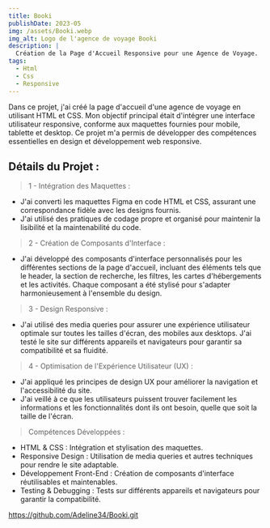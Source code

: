 ```yaml
---
title: Booki
publishDate: 2023-05
img: /assets/Booki.webp
img_alt: Logo de l'agence de voyage Booki
description: |
  Création de la Page d'Accueil Responsive pour une Agence de Voyage.
tags:
  - Html
  - Css
  - Responsive
---
```


 Dans ce projet, j'ai créé la page d'accueil d'une agence de voyage en utilisant HTML et CSS. Mon objectif principal était d'intégrer une interface utilisateur responsive, conforme aux maquettes fournies pour mobile, tablette et desktop. Ce projet m'a permis de développer des compétences essentielles en design et développement web responsive.

## Détails du Projet :

> 1 - Intégration des Maquettes :

- J'ai converti les maquettes Figma en code HTML et CSS, assurant une correspondance fidèle avec les designs fournis.
- J'ai utilisé des pratiques de codage propre et organisé pour maintenir la lisibilité et la maintenabilité du code.

> 2 - Création de Composants d'Interface :

- J'ai développé des composants d'interface personnalisés pour les différentes sections de la page d'accueil, incluant des éléments tels que le header, la section de recherche, les filtres, les cartes d'hébergements et les activités.
Chaque composant a été stylisé pour s'adapter harmonieusement à l'ensemble du design.

> 3 - Design Responsive :

- J'ai utilisé des media queries pour assurer une expérience utilisateur optimale sur toutes les tailles d'écran, des mobiles aux desktops.
J'ai testé le site sur différents appareils et navigateurs pour garantir sa compatibilité et sa fluidité.

> 4 - Optimisation de l'Expérience Utilisateur (UX) :

- J'ai appliqué les principes de design UX pour améliorer la navigation et l'accessibilité du site.
- J'ai veillé à ce que les utilisateurs puissent trouver facilement les informations et les fonctionnalités dont ils ont besoin, quelle que soit la taille de l'écran.

> Compétences Développées :

- HTML & CSS : Intégration et stylisation des maquettes.
- Responsive Design : Utilisation de media queries et autres techniques pour rendre le site adaptable.
- Développement Front-End : Création de composants d'interface réutilisables et maintenables.
- Testing & Debugging : Tests sur différents appareils et navigateurs pour garantir la compatibilité.

https://github.com/Adeline34/Booki.git